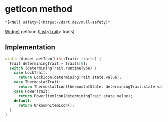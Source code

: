 


# getIcon method




    *[<Null safety>](https://dart.dev/null-safety)*




[Widget](https://api.flutter.dev/flutter/widgets/Widget-class.html) getIcon
([List](https://api.flutter.dev/flutter/dart-core/List-class.html)&lt;[Trait](https://yonomi.co/yonomi-sdk/Trait-class.html)> traits)








## Implementation

```dart
static Widget getIcon(List<Trait> traits) {
  Trait determiningTrait = traits[0];
  switch (determiningTrait.runtimeType) {
    case LockTrait:
      return LockIcon(determiningTrait.state.value);
    case ThermostatTrait:
      return ThermostatIcon(thermostatState: determiningTrait.state.value);
    case PowerTrait:
      return PowerItemIcon(determiningTrait.state.value);
    default:
      return UnknownItemIcon();
  }
}
```







